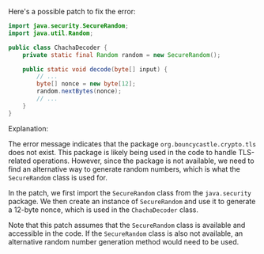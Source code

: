 Here's a possible patch to fix the error:
```java
import java.security.SecureRandom;
import java.util.Random;

public class ChachaDecoder {
    private static final Random random = new SecureRandom();

    public static void decode(byte[] input) {
        // ...
        byte[] nonce = new byte[12];
        random.nextBytes(nonce);
        // ...
    }
}
```
Explanation:

The error message indicates that the package `org.bouncycastle.crypto.tls` does not exist. This package is likely being used in the code to handle TLS-related operations. However, since the package is not available, we need to find an alternative way to generate random numbers, which is what the `SecureRandom` class is used for.

In the patch, we first import the `SecureRandom` class from the `java.security` package. We then create an instance of `SecureRandom` and use it to generate a 12-byte nonce, which is used in the `ChachaDecoder` class.

Note that this patch assumes that the `SecureRandom` class is available and accessible in the code. If the `SecureRandom` class is also not available, an alternative random number generation method would need to be used.